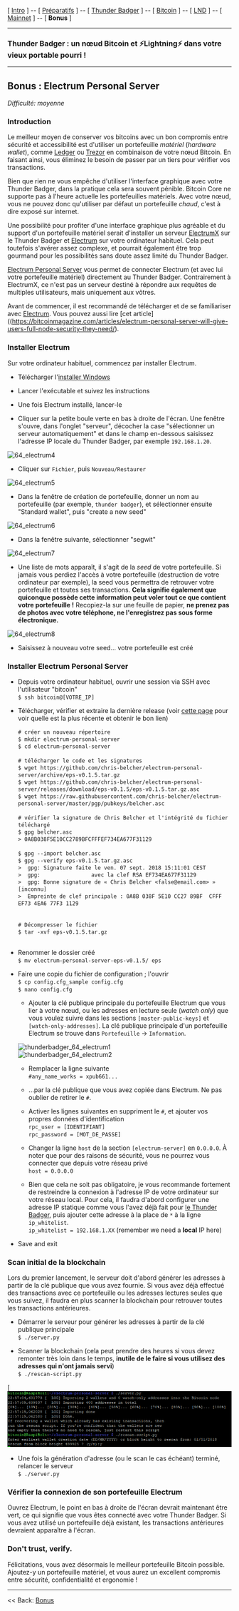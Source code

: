 [ [Intro](README.md) ] -- [ [Préparatifs](thunderbadger_10_preparations.md) ] -- [ [Thunder Badger](thunderbadger_20_ThunderBadger.md) ] -- [ [Bitcoin](thunderbadger_30_bitcoin.md) ] -- [ [LND](thunderbadger_40_lnd.md) ] -- [ [Mainnet](thunderbadger_50_mainnet.md) ] -- [ **Bonus** ]

------

### Thunder Badger : un nœud Bitcoin et ⚡Lightning️⚡ dans votre vieux portable pourri !

------

## Bonus : Electrum Personal Server

*Difficulté: moyenne*

### Introduction

Le meilleur moyen de conserver vos bitcoins avec un bon compromis entre sécurité et accessibilité est d'utiliser un portefeuille _matériel_ (_hardware wallet_), comme [Ledger](https://www.ledgerwallet.com/) ou [Trezor](https://trezor.io/) en combinaison de votre nœud Bitcoin. En faisant ainsi, vous éliminez le besoin de passer par un tiers pour vérifier vos transactions.

Bien que rien ne vous empêche d'utiliser l'interface graphique avec votre Thunder Badger, dans la pratique cela sera souvent pénible. Bitcoin Core ne supporte pas à l'heure actuelle les portefeuilles matériels. Avec votre nœud, vous ne pouvez donc qu'utiliser par défaut un portefeuille _chaud_, c'est à dire exposé sur internet. 

Une possibilité pour profiter d'une interface graphique plus agréable et du support d'un portefeuille matériel serait d'installer un serveur [ElectrumX](https://github.com/kyuupichan/electrumx) sur le Thunder Badger et [Electrum](https://electrum.org/) sur votre ordinateur habituel. Cela peut toutefois s'avérer assez complexe, et pourrait également être trop gourmand pour les possibilités sans doute assez limité du Thunder Badger.

[Electrum Personal Server](https://github.com/chris-belcher/electrum-personal-server) vous permet de connecter Electrum (et avec lui votre portefeuille matériel) directement au Thunder Badger. Contrairement à ElectrumX, ce n'est pas un serveur destiné à répondre aux requêtes de multiples utilisateurs, mais uniquement aux vôtres.

Avant de commencer, il est recommandé de télécharger et de se familiariser avec [Electrum](https://electrum.org/#download). Vous pouvez aussi lire [cet article]((https://bitcoinmagazine.com/articles/electrum-personal-server-will-give-users-full-node-security-they-need/).

### Installer Electrum

Sur votre ordinateur habituel, commencez par installer Electrum.

* Télécharger l'[installer Windows](https://download.electrum.org/3.2.3/electrum-3.2.3-setup.exe)  

* Lancer l'exécutable et suivez les instructions

* Une fois Electrum installé, lancer-le

* Cliquer sur la petite boule verte en bas à droite de l'écran. Une fenêtre s'ouvre, dans l'onglet "serveur", décocher la case "sélectionner un serveur automatiquement" et dans le champ en-dessous saisissez l'adresse IP locale du Thunder Badger, par exemple `192.168.1.20`.  

![64_electrum4](64_electrum4.png)

* Cliquer sur `Fichier`, puis `Nouveau/Restaurer`  

![64_electrum5](64_electrum5.png)  

* Dans la fenêtre de création de portefeuille, donner un nom au portefeuille (par exemple, `thunder badger`), et sélectionner ensuite "Standard wallet", puis "create a new seed"

![64_electrum6](64_electrum6.png)

* Dans la fenêtre suivante, sélectionner "segwit"

![64_electrum7](64_electrum7.png)

* Une liste de mots apparaît, il s'agit de la _seed_ de votre portefeuille. Si jamais vous perdiez l'accès à votre portefeuille (destruction de votre ordinateur par exemple), la seed vous permettra de retrouver votre portefeuille et toutes ses transactions. **Cela signifie également que quiconque possède cette information peut voler tout ce que contient votre portefeuille !** Recopiez-la sur une feuille de papier, **ne prenez pas de photos avec votre téléphone, ne l'enregistrez pas sous forme électronique.** 

![64_electrum8](64_electrum8.png)

* Saisissez à nouveau votre seed... votre portefeuille est créé

### Installer Electrum Personal Server

* Depuis votre ordinateur habituel, ouvrir une session via SSH avec l'utilisateur "bitcoin"  
  `$ ssh bitcoin@[VOTRE_IP]`  
* Télécharger, vérifier et extraire la dernière release (voir [cette page](https://github.com/chris-belcher/electrum-personal-server/releases) pour voir quelle est la plus récente et obtenir le bon lien)  

  ```
  # créer un nouveau répertoire
  $ mkdir electrum-personal-server
  $ cd electrum-personal-server
  
  # télécharger le code et les signatures
  $ wget https://github.com/chris-belcher/electrum-personal-server/archive/eps-v0.1.5.tar.gz
  $ wget https://github.com/chris-belcher/electrum-personal-server/releases/download/eps-v0.1.5/eps-v0.1.5.tar.gz.asc
  $ wget https://raw.githubusercontent.com/chris-belcher/electrum-personal-server/master/pgp/pubkeys/belcher.asc
  
  # vérifier la signature de Chris Belcher et l'intégrité du fichier téléchargé
  $ gpg belcher.asc
  > 0A8B038F5E10CC2789BFCFFFEF734EA677F31129
  
  $ gpg --import belcher.asc
  $ gpg --verify eps-v0.1.5.tar.gz.asc
  >  gpg: Signature faite le ven. 07 sept. 2018 15:11:01 CEST
  >  gpg:                avec la clef RSA EF734EA677F31129
  >  gpg: Bonne signature de « Chris Belcher <false@email.com> » [inconnu]
  >  Empreinte de clef principale : 0A8B 038F 5E10 CC27 89BF  CFFF EF73 4EA6 77F3 1129

  
  # Décompresser le fichier
  $ tar -xvf eps-v0.1.5.tar.gz  
  
  
  ```
* Renommer le dossier créé  
`$ mv electrum-personal-server-eps-v0.1.5/ eps`

* Faire une copie du fichier de configuration ; l'ouvrir  
  `$ cp config.cfg_sample config.cfg`  
  `$ nano config.cfg` 

  * Ajouter la clé publique principale du portefeuille Electrum que vous lier à votre nœud, ou les adresses en lecture seule (_watch only_) que vous voulez suivre dans les sections `[master-public-keys]` et `[watch-only-addresses]`. La clé publique principale d'un portefeuille Electrum se trouve dans `Portefeuille` -> `Information`.
  
  ![thunderbadger_64_electrum1](thunderbadger_64_electrum1.png)  
  ![thunderbadger_64_electrum2](thunderbadger_64_electrum2.png)  
  
  * Remplacer la ligne suivante  
  `#any_name_works = xpub661...`
  
  * ...par la clé publique que vous avez copiée dans Electrum. Ne pas oublier de retirer le `#`.

  * Activer les lignes suivantes en suppriment le `#`, et ajouter vos propres données d'identification  
    `rpc_user = [IDENTIFIANT]`  
    `rpc_password = [MOT_DE_PASSE]`

  * Changer la ligne `host` de la section `[electrum-server]` en `0.0.0.0`. À noter que pour des raisons de sécurité, vous ne pourrez vous connecter que depuis votre réseau privé  
    `host = 0.0.0.0`  
  * Bien que cela ne soit pas obligatoire, je vous recommande fortement de restreindre la connexion à l'adresse IP de votre ordinateur sur votre réseau local. Pour cela, il faudra d'abord configurer une adresse IP statique comme vous l'avez déjà fait pour [le Thunder Badger](https://github.com/BobleChinois/guides/blob/master/thunderbadger/thunderbadger_20_ThunderBadger.md#adresse-ip-fixe), puis ajouter cette adresse à la place de `*` à la ligne `ip_whitelist`.  
  `ip_whitelist = 192.168.1.XX` (remember we need a **local** IP here)
  
* Save and exit

### Scan initial de la blockchain

Lors du premier lancement, le serveur doit d'abord générer les adresses à partir de la clé publique que vous avez fournie. Si vous avez déjà effectué des transactions avec ce portefeuille ou les adresses lectures seules que vous suivez, il faudra en plus scanner la blockchain pour retrouver toutes les transactions antérieures.

* Démarrer le serveur pour générer les adresses à partir de la clé publique principale  
  `$ ./server.py`
  
* Scanner la blockchain (cela peut prendre des heures si vous devez remonter très loin dans le temps, **inutile de le faire si vous utilisez des adresses qui n'ont jamais servi**)  
  `$ ./rescan-script.py`

[![initialize server and scan blockchain](images/60_eps_rescan.png)

* Une fois la génération d'adresse (ou le scan le cas échéant) terminé, relancer le serveur  
 `$ ./server.py`

### Vérifier la connexion de son portefeuille Electrum

Ouvrez Electrum, le point en bas à droite de l'écran devrait maintenant être vert, ce qui signifie que vous êtes connecté avec votre Thunder Badger. Si vous avez utilisé un portefeuille déjà existant, les transactions antérieures devraient apparaître à l'écran.

### Don't trust, verify.

Félicitations, vous avez désormais le meilleur portefeuille Bitcoin possible. Ajoutez-y un portefeuille matériel, et vous aurez un excellent compromis entre sécurité, confidentialité et ergonomie !

---

<< Back: [Bonus](thunderbadger_60_bonus.md) 
